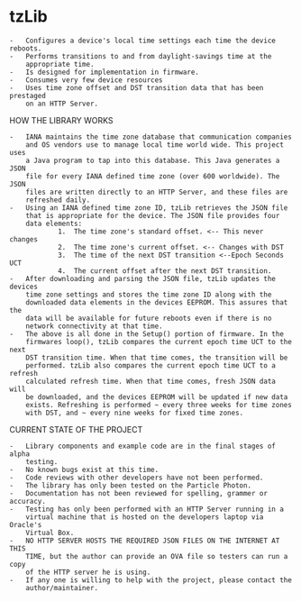 # tzLib


	- 	Configures a device's local time settings each time the device reboots.
	-	Performs transitions to and from daylight-savings time at the
		appropriate time.
	-	Is designed for implementation in firmware.
	-	Consumes very few device resources
	-	Uses time zone offset and DST transition data that has been prestaged
		on an HTTP Server. 


HOW THE LIBRARY WORKS 

	-	IANA maintains the time zone database that communication companies
		and OS vendors use to manage local time world wide. This project uses
		a Java program to tap into this database. This Java generates a JSON
		file for every IANA defined time zone (over 600 worldwide). The JSON 
		files are written directly to an HTTP Server, and these files are
		refreshed daily. 
	-	Using an IANA defined time zone ID, tzLib retrieves the JSON file 
		that is appropriate for the device. The JSON file provides four
		data elements:
				1.  The time zone's standard offset. <-- This never changes
				2.  The time zone's current offset. <-- Changes with DST
				3.  The time of the next DST transition <--Epoch Seconds UCT
				4.  The current offset after the next DST transition.
	-	After downloading and parsing the JSON file, tzLib updates the devices
		time zone settings and stores the time zone ID along with the 
		downloaded data elements in the devices EEPROM. This assures that the
		data will be available for future reboots even if there is no
		network connectivity at that time. 
	-	The above is all done in the Setup() portion of firmware. In the 
		firmwares loop(), tzLib compares the current epoch time UCT to the next
		DST transition time. When that time comes, the transition will be
		performed. tzLib also compares the current epoch time UCT to a refresh
		calculated refresh time. When that time comes, fresh JSON data will
		be downloaded, and the devices EEPROM will be updated if new data 
		exists. Refreshing is performed ~ every three weeks for time zones
		with DST, and ~ every nine weeks for fixed time zones.
	

CURRENT STATE OF THE PROJECT

	-	Library components and example code are in the final stages of alpha
		testing.
	-	No known bugs exist at this time.
	-	Code reviews with other developers have not been performed. 
	-	The library has only been tested on the Particle Photon.
	-	Documentation has not been reviewed for spelling, grammer or accuracy.
	-	Testing has only been performed with an HTTP Server running in a
		virtual machine that is hosted on the developers laptop via Oracle's 
		Virtual Box. 
	-	NO HTTP SERVER HOSTS THE REQUIRED JSON FILES ON THE INTERNET AT THIS
		TIME, but the author can provide an OVA file so testers can run a copy
		of the HTTP server he is using. 
	-	If any one is willing to help with the project, please contact the 
		author/maintainer. 





